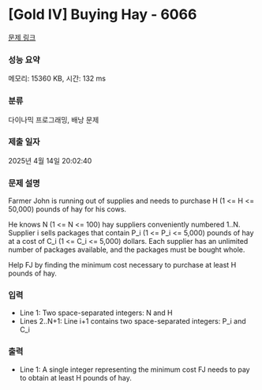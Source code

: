 # [Gold IV] Buying Hay - 6066 

[문제 링크](https://www.acmicpc.net/problem/6066) 

### 성능 요약

메모리: 15360 KB, 시간: 132 ms

### 분류

다이나믹 프로그래밍, 배낭 문제

### 제출 일자

2025년 4월 14일 20:02:40

### 문제 설명

<p>Farmer John is running out of supplies and needs to purchase H (1 <= H <= 50,000) pounds of hay for his cows.</p>

<p>He knows N (1 <= N <= 100) hay suppliers conveniently numbered 1..N. Supplier i sells packages that contain P_i (1 <= P_i <= 5,000) pounds of hay at a cost of C_i (1 <= C_i <= 5,000) dollars. Each supplier has an unlimited number of packages available, and the packages must be bought whole.</p>

<p>Help FJ by finding the minimum cost necessary to purchase at least H pounds of hay.</p>

### 입력 

 <ul>
	<li>Line 1: Two space-separated integers: N and H</li>
	<li>Lines 2..N+1: Line i+1 contains two space-separated integers: P_i and C_i</li>
</ul>

<p> </p>

### 출력 

 <ul>
	<li>Line 1: A single integer representing the minimum cost FJ needs to pay to obtain at least H pounds of hay.</li>
</ul>

<p> </p>

